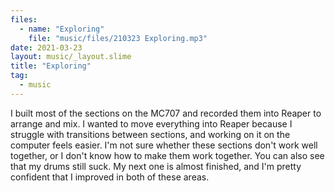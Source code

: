 ```yaml
---
files:
  - name: "Exploring"
    file: "music/files/210323 Exploring.mp3"
date: 2021-03-23
layout: music/_layout.slime
title: "Exploring"
tag:
  - music
---
```


I built most of the sections on the MC707 and recorded them into Reaper to
arrange and mix. I wanted to move everything into Reaper because
I struggle with transitions between sections, and working on it on the
computer feels easier. I'm not sure whether these sections don't work well
together, or I don't know how to make them work together. You can also see
that my drums still suck. My next one is almost finished, and I'm pretty
confident that I improved in both of these areas.
